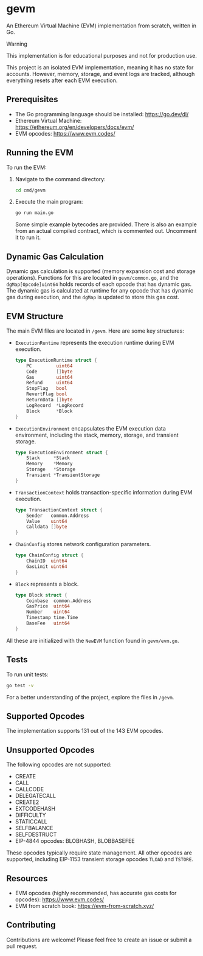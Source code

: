 # gevm

An Ethereum Virtual Machine (EVM) implementation from scratch, written in Go.

> [!WARNING]
> This implementation is for educational purposes and not for production use.

This project is an isolated EVM implementation, meaning it has no state for accounts. However, memory, storage, and event logs are tracked, although everything resets after each EVM execution.

## Prerequisites

- The Go programming language should be installed: https://go.dev/dl/
- Ethereum Virtual Machine: https://ethereum.org/en/developers/docs/evm/
- EVM opcodes: https://www.evm.codes/

## Running the EVM

To run the EVM:

1. Navigate to the command directory:
   ```sh
   cd cmd/gevm
   ```
2. Execute the main program:

   ```sh
   go run main.go
   ```

   Some simple example bytecodes are provided.
   There is also an example from an actual compiled contract, which is commented out. Uncomment it to run it.

## Dynamic Gas Calculation

Dynamic gas calculation is supported (memory expansion cost and storage operations). Functions for this are located in `gevm/common.go`, and the `dgMap[Opcode]uint64` holds records of each opcode that has dynamic gas. The dynamic gas is calculated at runtime for any opcode that has dynamic gas during execution, and the `dgMap` is updated to store this gas cost.

## EVM Structure

The main EVM files are located in `/gevm`. Here are some key structures:

- `ExecutionRuntime` represents the execution runtime during EVM execution.

  ```go
  type ExecutionRuntime struct {
      PC         uint64
      Code       []byte
      Gas        uint64
      Refund     uint64
      StopFlag   bool
      RevertFlag bool
      ReturnData []byte
      LogRecord  *LogRecord
      Block      *Block
  }
  ```

- `ExecutionEnvironment` encapsulates the EVM execution data environment, including the stack, memory, storage, and transient storage.

  ```go
  type ExecutionEnvironment struct {
      Stack     *Stack
      Memory    *Memory
      Storage   *Storage
      Transient *TransientStorage
  }
  ```

- `TransactionContext` holds transaction-specific information during EVM execution.

  ```go
  type TransactionContext struct {
      Sender   common.Address
      Value    uint64
      Calldata []byte
  }
  ```

- `ChainConfig` stores network configuration parameters.

  ```go
  type ChainConfig struct {
      ChainID  uint64
      GasLimit uint64
  }
  ```

- `Block` represents a block.
  ```go
  type Block struct {
      Coinbase  common.Address
      GasPrice  uint64
      Number    uint64
      Timestamp time.Time
      BaseFee   uint64
  }
  ```

All these are initialized with the `NewEVM` function found in `gevm/evm.go`.

## Tests

To run unit tests:

```sh
go test -v
```

For a better understanding of the project, explore the files in `/gevm`.

## Supported Opcodes

The implementation supports 131 out of the 143 EVM opcodes.

## Unsupported Opcodes

The following opcodes are not supported:

- CREATE
- CALL
- CALLCODE
- DELEGATECALL
- CREATE2
- EXTCODEHASH
- DIFFICULTY
- STATICCALL
- SELFBALANCE
- SELFDESTRUCT
- EIP-4844 opcodes: BLOBHASH, BLOBBASEFEE

These opcodes typically require state management. All other opcodes are supported, including EIP-1153 transient storage opcodes `TLOAD` and `TSTORE`.

## Resources

- EVM opcodes (highly recommended, has accurate gas costs for opcodes): https://www.evm.codes/
- EVM from scratch book: https://evm-from-scratch.xyz/

## Contributing

Contributions are welcome! Please feel free to create an issue or submit a pull request.
